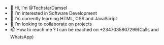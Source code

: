 - 👋 Hi, I’m @TechstarDamsel
- 👀 I’m interested in Software Development
- 🌱 I’m currently learning HTML, CSS and JavaScript
- 💞️ I’m looking to collaborate on projects 
- 📫 How to reach me ?
I can be reached on +2347035807299(Calls and WhatsApp)

<!---
TechstarDamsel/TechstarDamsel is a ✨ special ✨ repository because its `README.md` (this file) appears on your GitHub profile.
You can click the Preview link to take a look at your changes.
--->

